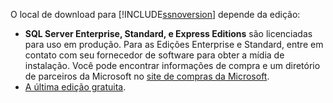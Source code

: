 O local de download para [!INCLUDE[ssnoversion](ssnoversion-md.md)] depende da edição:


* **SQL Server Enterprise, Standard, e Express Editions** são licenciadas para uso em produção. Para as Edições Enterprise e Standard, entre em contato com seu fornecedor de software para obter a mídia de instalação. Você pode encontrar informações de compra e um diretório de parceiros da Microsoft no [site de compras da Microsoft](https://www.microsoft.com/sql-server/). 
* [A última edição gratuita](https://www.microsoft.com/sql-server/sql-server-downloads).
